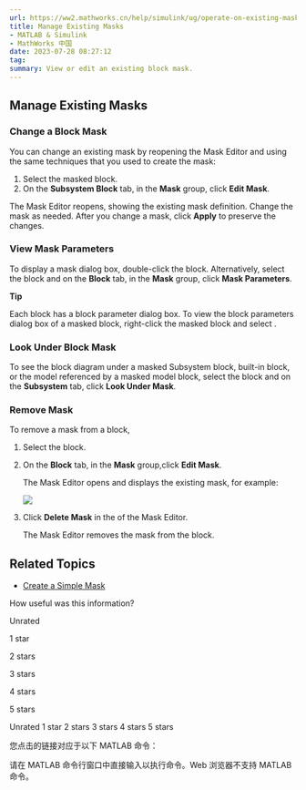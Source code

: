 ```yaml
---
url: https://ww2.mathworks.cn/help/simulink/ug/operate-on-existing-masks.html
title: Manage Existing Masks
- MATLAB & Simulink
- MathWorks 中国
date: 2023-07-28 08:27:12
tag: 
summary: View or edit an existing block mask.
---
```

## Manage Existing Masks

### Change a Block Mask

You can change an existing mask by reopening the Mask Editor and using the same techniques that you used to create the mask:

1. Select the masked block.
2. On the **Subsystem Block** tab, in the **Mask** group, click **Edit Mask**.

The Mask Editor reopens, showing the existing mask definition. Change the mask as needed. After you change a mask, click **Apply** to preserve the changes.

### View Mask Parameters

To display a mask dialog box, double-click the block. Alternatively, select the block and on the **Block** tab, in the **Mask** group, click **Mask Parameters**.

**Tip**

Each block has a block parameter dialog box. To view the block parameters dialog box of a masked block, right-click the masked block and select .

### Look Under Block Mask

To see the block diagram under a masked Subsystem block, built-in block, or the model referenced by a masked model block, select the block and on the **Subsystem** tab, click **Look Under Mask**.

### Remove Mask

To remove a mask from a block,

1. Select the block.
2. On the **Block** tab, in the **Mask** group,click **Edit Mask**.

   The Mask Editor opens and displays the existing mask, for example:

   ![](https://ww2.mathworks.cn/help/simulink/ug/blank_mask_editor5e80ef7c203bad5543526d8428b8232c.png)
3. Click **Delete Mask** in the of the Mask Editor.

   The Mask Editor removes the mask from the block.

## Related Topics

* [Create a Simple Mask](https://ww2.mathworks.cn/help/simulink/ug/how-to-mask-a-block.html)

How useful was this information?

Unrated

1 star

2 stars

3 stars

4 stars

5 stars

Unrated  1 star  2 stars  3 stars  4 stars  5 stars

您点击的链接对应于以下 MATLAB 命令：

请在 MATLAB 命令行窗口中直接输入以执行命令。Web 浏览器不支持 MATLAB 命令。
